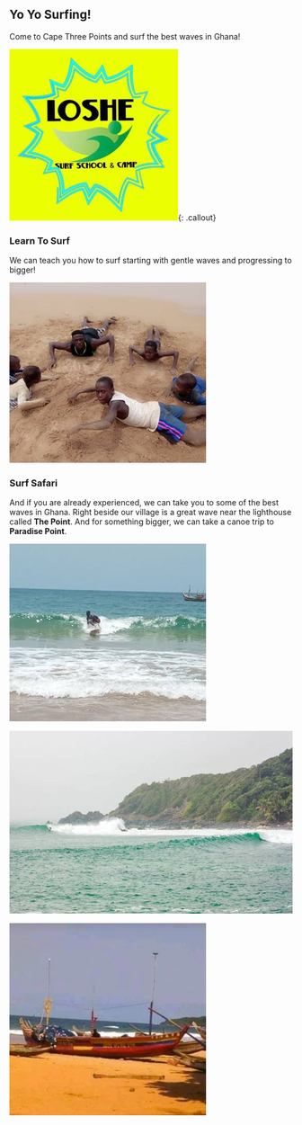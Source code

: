 ## Yo Yo Surfing!

Come to Cape Three Points and surf the best waves in Ghana!

![Loshe](/assets/images/loshe.jpg){: .callout}

### Learn To Surf

We can teach you how to surf starting with gentle waves and progressing to bigger!

![Kids](/assets/images/kids.jpg)

### Surf Safari

And if you are already experienced, we can take you to some of the best waves in Ghana. Right beside our village is a great wave near the lighthouse called **The Point**. And for something bigger, we can take a canoe trip to **Paradise Point**.

![Surf](/assets/images/surf.jpg)

![Big Wave](/assets/images/bigwave.jpg)

![Canoe](/assets/images/canoe.jpg)
